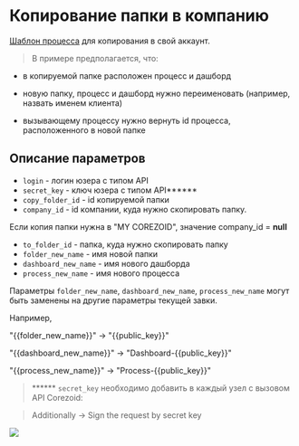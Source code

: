 # Копирование папки в компанию

[Шаблон процесса](https://admin.corezoid.com/folder/conv/103787) для копирования в свой аккаунт.

>В примере предполагается, что:

* в копируемой папке расположен процесс и дашборд

* новую папку, процесс и дашборд нужно переименовать (например, назвать именем клиента)

* вызывающему процессу нужно вернуть id процесса, расположенного в новой папке

## Описание параметров

* `login` - логин юзера с типом API
* `secret_key` - ключ юзера с типом API******
* `copy_folder_id` - id копируемой папки
* `company_id` - id компании, куда нужно скопировать папку.

Если копия папки нужна в "MY COREZOID", значение company_id = **null**
* `to_folder_id` - папка, куда нужно скопировать папку
* `folder_new_name` - имя новой папки
* `dashboard_new_name` - имя нового дашборда
* `process_new_name` - имя нового процесса

Параметры `folder_new_name`, `dashboard_new_name`, `process_new_name` могут быть заменены на другие параметры текущей завки.

Например,

"{{folder_new_name}}" -> "{{public_key}}"

"{{dashboard_new_name}}" -> "Dashboard-{{public_key}}"

"{{process_new_name}}" -> "Process-{{public_key}}"


>****** `secret_key` необходимо добавить в каждый узел с вызовом API Corezoid:

>Additionally -> Sign the request by secret key

![](img/secret_key.png)
